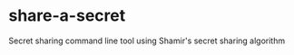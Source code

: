 share-a-secret
==============

Secret sharing command line tool using Shamir's secret sharing algorithm
